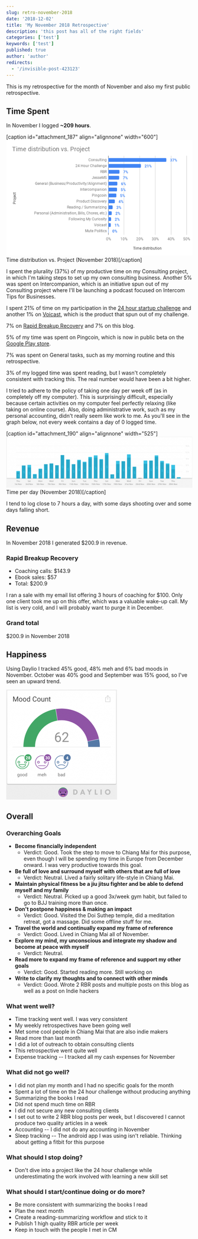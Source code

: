 ```yaml
---
slug: retro-november-2018
date: '2018-12-02'
title: 'My November 2018 Retrospective'
description: 'this post has all of the right fields'
categories: ['test']
keywords: ['test']
published: true
author: 'author'
redirects:
  - '/invisible-post-423123'
---
```


This is my retrospective for the month of November and also my first public retrospective.

## Time Spent

In November I logged **~209 hours**.

\[caption id="attachment_187" align="alignnone" width="600"\]![Time distribution vs. Project (November 2018)](images/Time-distribution-vs.-Project-1.png) Time distribution vs. Project (November 2018)\[/caption\]

I spent the plurality (37%) of my productive time on my Consulting project, in which I'm taking steps to set up my own consulting business. Another 5% was spent on Intercompanion, which is an initiative spun out of my Consulting project where I'll be launching a podcast focused on Intercom Tips for Businesses.

I spent 21% of time on my participation in the [24 hour startup challenge](http://jessems.com/24-hour-startup-challenge-retrospective/) and another 1% on [Voicast](http://voicast.io), which is the product that spun out of my challenge.

7% on [Rapid Breakup Recovery](http://rapidbreakuprecovery.com) and 7% on this blog.

5% of my time was spent on Pingcoin, which is now in public beta on the [Google Play store](https://play.google.com/store/apps/details?id=com.pingcoin.android.pingcoin&hl=en).

7% was spent on General tasks, such as my morning routine and this retrospective.

3% of my logged time was spent reading, but I wasn't completely consistent with tracking this. The real number would have been a bit higher.

I tried to adhere to the policy of taking one day per week off (as in completely off my computer). This is surprisingly difficult, especially because certain activities on my computer feel perfectly relaxing (like taking on online course). Also, doing administrative work, such as my personal accounting, didn't really seem like work to me. As you'll see in the graph below, not every week contains a day of 0 logged time.

\[caption id="attachment_190" align="alignnone" width="525"\][![Time per day (November 2018)](images/Screenshot-2018-12-02-at-09.07.52-1024x281.png)](http://jessems.com/wp-content/uploads/2018/12/Screenshot-2018-12-02-at-09.07.52.png) Time per day (November 2018)\[/caption\]

I tend to log close to 7 hours a day, with some days shooting over and some days falling short.

## Revenue

In November 2018 I generated \$200.9 in revenue.

### Rapid Breakup Recovery

- Coaching calls: \$143.9
- Ebook sales: \$57
- Total: \$200.9

I ran a sale with my email list offering 3 hours of coaching for \$100. Only one client took me up on this offer, which was a valuable wake-up call. My list is very cold, and I will probably want to purge it in December.

### Grand total

\$200.9 in November 2018

## Happiness

Using Daylio I tracked 45% good, 48% meh and 6% bad moods in November. October was 40% good and September was 15% good, so I've seen an upward trend.

![](images/daylio_stats_november-300x297.png)

## Overall

### Overarching Goals

- **Become financially independent**
  - Verdict: Good. Took the step to move to Chiang Mai for this purpose, even though I will be spending my time in Europe from December onward. I was very productive towards this goal.
- **Be full of love and surround myself with others that are full of love**
  - Verdict: Neutral. Lived a fairly solitary life-style in Chiang Mai.
- **Maintain physical fitness be a jiu jitsu fighter and be able to defend myself and my family**
  - Verdict: Neutral. Picked up a good 3x/week gym habit, but failed to go to BJJ training more than once.
- **Don't postpone happiness & making an impact**
  - Verdict: Good. Visited the Doi Suthep temple, did a meditation retreat, got a massage. Did some offline stuff for me.
- **Travel the world and continually expand my frame of reference**
  - Verdict: Good. Lived in Chiang Mai all of November.
- **Explore my mind, my unconscious and integrate my shadow and become at peace with myself**
  - Verdict: Neutral.
- **Read more to expand my frame of reference and support my other goals**
  - Verdict: Good. Started reading more. Still working on
- **Write to clarify my thoughts and to connect with other minds**
  - Verdict: Good. Wrote 2 RBR posts and multiple posts on this blog as well as a post on Indie hackers

### What went well?

- Time tracking went well. I was very consistent
- My weekly retrospectives have been going well
- Met some cool people in Chiang Mai that are also indie makers
- Read more than last month
- I did a lot of outreach to obtain consulting clients
- This retrospective went quite well
- Expense tracking -- I tracked all my cash expenses for November

### What did not go well?

- I did not plan my month and I had no specific goals for the month
- Spent a lot of time on the 24 hour challenge without producing anything
- Summarizing the books I read
- Did not spend much time on RBR
- I did not secure any new consulting clients
- I set out to write 2 RBR blog posts per week, but I discovered I cannot produce two quality articles in a week
- Accounting -- I did not do any accounting in November
- Sleep tracking -- The android app I was using isn't reliable. Thinking about getting a fitbit for this purpose

### What should I stop doing?

- Don't dive into a project like the 24 hour challenge while underestimating the work involved with learning a new skill set

### What should I start/continue doing or do more?

- Be more consistent with summarizing the books I read
- Plan the next month
- Create a reading-summarizing workflow and stick to it
- Publish 1 high quality RBR article per week
- Keep in touch with the people I met in CM
